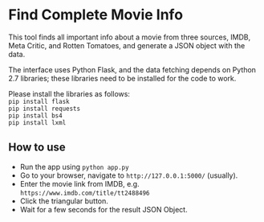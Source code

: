 # Find Complete Movie Info
This tool finds all important info about a movie from three sources, IMDB, Meta Critic, and Rotten Tomatoes, and generate a JSON object with the data.

The interface uses Python Flask, and the data fetching depends on Python 2.7 libraries; these libraries need to be installed for the code to work.

Please install the libraries as follows:  
`pip install flask`  
`pip install requests`  
`pip install bs4`  
`pip install lxml`

## How to use
- Run the app using `python app.py`
- Go to your browser, navigate to `http://127.0.0.1:5000/` (usually).
- Enter the movie link from IMDB, e.g. `https://www.imdb.com/title/tt2488496`
- Click the triangular button.
- Wait for a few seconds for the result JSON Object.

